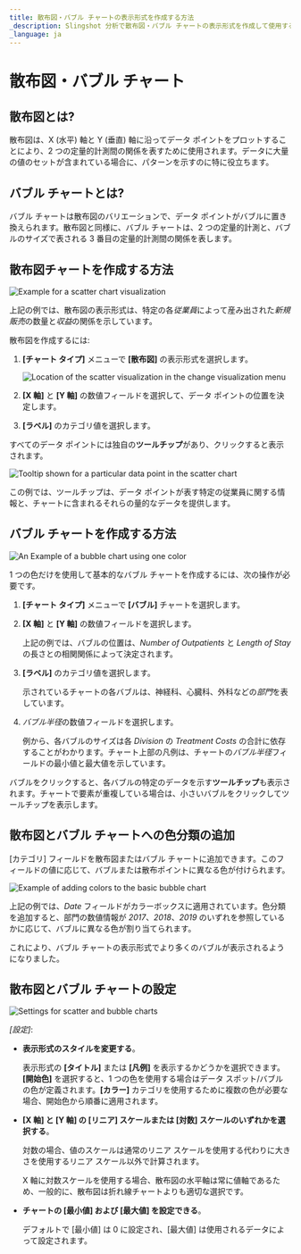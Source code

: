 ```yaml
---
title: 散布図・バブル チャートの表示形式を作成する方法
_description: Slingshot 分析で散布図・バブル チャートの表示形式を作成して使用する方法を説明します。
_language: ja
---
```


# 散布図・バブル チャート

## 散布図とは?

散布図は、X (水平) 軸と Y (垂直) 軸に沿ってデータ ポイントをプロットすることにより、2 つの定量的計測間の関係を表すために使用されます。データに大量の値のセットが含まれている場合に、パターンを示すのに特に役立ちます。

## バブル チャートとは?

バブル チャートは散布図のバリエーションで、データ ポイントがバブルに置き換えられます。散布図と同様に、バブル チャートは、2 つの定量的計測と、バブルのサイズで表される 3 番目の定量的計測間の関係を表します。

## 散布図チャートを作成する方法

<img src="images/scatter-chart-sales-one-color-example.png" alt="Example for a scatter chart visualization" class="responsive-img"/>

上記の例では、散布図の表示形式は、特定の各*従業員*によって産み出された*新規販売*の数量と*収益*の関係を示しています。

散布図を作成するには:

1.  **[チャート タイプ]** メニューで **[散布図]** の表示形式を選択します。

    <img src="images/scatter-chart-change-visualization-menu.png" alt="Location of the scatter visualization in the change visualization menu" class="responsive-img"/>

2.  **[X 軸]** と **[Y 軸]** の数値フィールドを選択して、データ ポイントの位置を決定します。

3.  **[ラベル]** のカテゴリ値を選択します。

すべてのデータ ポイントには独自の**ツールチップ**があり、クリックすると表示されます。

<img src="images/scatter-chart-tooltips.png" alt="Tooltip shown for a particular data point in the scatter chart" class="responsive-img"/>

この例では、ツールチップは、データ ポイントが表す特定の従業員に関する情報と、チャートに含まれるそれらの量的なデータを提供します。

## バブル チャートを作成する方法

<img src="images/bubble-chart-one-color-example.png" alt="An Example of a bubble chart using one color" class="responsive-img"/>

1 つの色だけを使用して基本的なバブル チャートを作成するには、次の操作が必要です。

1.  **[チャート タイプ]** メニューで **[バブル]** チャートを選択します。

2.  **[X 軸]** と **[Y 軸]** の数値フィールドを選択します。

    上記の例では、バブルの位置は、*Number of Outpatients* と *Length of Stay* の長さとの相関関係によって決定されます。

3.  **[ラベル]** のカテゴリ値を選択します。

    示されているチャートの各バブルは、神経科、心臓科、外科などの*部門*を表しています。

4.  *バブル半径*の数値フィールドを選択します。

    例から、各バブルのサイズは各 *Division* の *Treatment Costs* の合計に依存することがわかります。チャート上部の凡例は、チャートの*バブル半径*フィールドの最小値と最大値を示しています。

バブルをクリックすると、各バブルの特定のデータを示す**ツールチップ**も表示されます。チャートで要素が重複している場合は、小さいバブルをクリックしてツールチップを表示します。

## 散布図とバブル チャートへの色分類の追加

[カテゴリ] フィールドを散布図またはバブル チャートに追加できます。このフィールドの値に応じて、バブルまたは散布ポイントに異なる色が付けられます。

<img src="images/bubble-chart-with-colors-example.png" alt="Example of adding colors to the basic bubble chart" class="responsive-img"/>

上記の例では、*Date* フィールドがカラーボックスに適用されています。色分類を追加すると、部門の数値情報が *2017*、*2018*、*2019* のいずれを参照しているかに応じて、バブルに異なる色が割り当てられます。

これにより、バブル チャートの表示形式でより多くのバブルが表示されるようになりました。

## 散布図とバブル チャートの設定

<img src="images/scatter-bubble-chart-settings.png" alt="Settings for scatter and bubble charts" class="responsive-img"/>

*[設定]*:

  - **表示形式のスタイルを変更する**。

    表示形式の **[タイトル]** または **[凡例]** を表示するかどうかを選択できます。**[開始色]** を選択すると、1 つの色を使用する場合はデータ スポット/バブルの色が定義されます。**[カラー]** カテゴリを使用するために複数の色が必要な場合、開始色から順番に適用されます。

  - **[X 軸] と [Y 軸] の [リニア] スケールまたは [対数] スケールのいずれかを選択する**。

    対数の場合、値のスケールは通常のリニア スケールを使用する代わりに大きさを使用するリニア スケール以外で計算されます。

    X 軸に対数スケールを使用する場合、散布図の水平軸は常に値軸であるため、一般的に、散布図は折れ線チャートよりも適切な選択です。

  - **チャートの [最小値] および [最大値] を設定できる**。

    デフォルトで [最小値] は 0 に設定され、[最大値] は使用されるデータによって設定されます。
